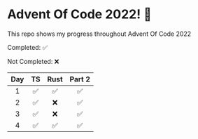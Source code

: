 # Advent Of Code 2022! 🎄

This repo shows my progress throughout Advent Of Code 2022

Completed: ✅

Not Completed: ❌

| Day | TS  | Rust | Part 2 |
| :-: | :-: | :--: | :----: |
|  1  | ✅  |  ✅  |   ✅   |
|  2  | ✅  |  ❌  |   ✅   |
|  3  | ✅  |  ❌  |   ✅   |
|  4  | ✅  |  ✅  |   ✅   |